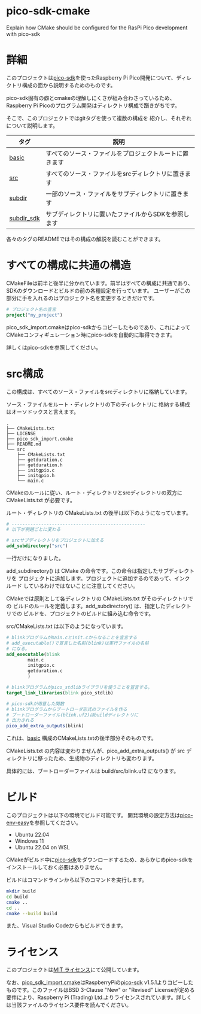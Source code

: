 # pico-sdk-cmake
Explain how CMake should be configured for the RasPi Pico development with pico-sdk

# 詳細

このプロジェクトは[pico-sdk](https://github.com/raspberrypi/pico-sdk)を使ったRaspberry Pi Pico開発について、ディレクトリ構成の面から説明するためのものです。

pico-sdk固有の癖とcmakeの理解しにくさが組み合わさっているため、
Raspberry Pi Picoのプログラム開発はディレクトリ構成で躓きがちです。

そこで、このプロジェクトではgitタグを使って複数の構成を
紹介し、それぞれについて説明します。

タグ       | 説明
-----------|-----------
[basic](https://github.com/suikan4github/pico-sdk-cmake/tree/basic)      | すべてのソース・ファイルをプロジェクトルートに置きます
[src](https://github.com/suikan4github/pico-sdk-cmake/tree/src)        | すべてのソース・ファイルをsrcディレクトリに置きます
[subdir](https://github.com/suikan4github/pico-sdk-cmake/tree/subdir)     | 一部のソース・ファイルをサブディレクトリに置きます
[subdir_sdk](subdir_sdk) | サブディレクトリに置いたファイルからSDKを参照します

各々のタグのREADMEではその構成の解説を読むことができます。

# すべての構成に共通の構造


CMakeFileは前半と後半に分かれています。前半はすべての構成に共通であり、
SDKのダウンロードとビルドの前の各種設定を行っています。
ユーザーがこの部分に手を入れるのはプロジェクト名を変更するときだけです。

```CMake
# プロジェクト名の宣言
project("my_project")
```

pico_sdk_import.cmakeはpico-sdkからコピーしたものであり、これによって
CMakeコンフィギュレーション時にpico-sdkを自動的に取得できます。

詳しくはpico-sdkを参照してください。

# src構成
この構成は、すべてのソース・ファイルをsrcディレクトリに格納しています。

ソース・ファイルをルート・ディレクトリの下のディレクトリに
格納する構成はオーソドックスと言えます。

```
.
├── CMakeLists.txt
├── LICENSE
├── pico_sdk_import.cmake
├── README.md
└── src
    ├── CMakeLists.txt
    ├── getduration.c
    ├── getduration.h
    ├── initgpio.c
    ├── initgpio.h
    └── main.c
```
CMakeのルールに従い、ルート・ディレクトリとsrcディレクトリの双方に
CMakeLists.txt が必要です。

ルート・ディレクトリの CMakeLists.txt の後半は以下のようになっています。
```CMake
# --------------------------------------------------
# 以下が例題ごとに変わる

# srcサブディレクトリをプロジェクトに加える
add_subdirectory("src")
```
一行だけになりました。

add_subdirectory() は CMake の命令です。この命令は指定したサブディレクトリを
プロジェクトに追加します。プロジェクトに追加するのであって、インクルード
しているわけではないことに注意してください。

CMakeでは原則として各ディレクトリの CMakeLists.txt がそのディレクトリでの
ビルドのルールを定義します。add_subdirectory() は、指定したディレクトリでの
ビルドを、プロジェクトのビルドに組み込む命令です。

src/CMakeLists.txt は以下のようになっています。
```CMake
# blinkプログラムがmain.cとinit.cからなることを宣言する
# add_executable()で宣言した名前(blink)は実行ファイルの名前
# になる。
add_executable(blink
        main.c
        initgpio.c
        getduration.c
        )

# blinkプログラムがpico_stdlibライブラリを使うことを宣言する。
target_link_libraries(blink pico_stdlib)

# pico-sdkが用意した関数
# blinkプログラムからブートローダ形式のファイルを作る
# ブートローダーファイル(blink.uf2)はbuildディレクトリに
# 出力される
pico_add_extra_outputs(blink)

```

これは、[basic](https://github.com/suikan4github/pico-sdk-cmake/tree/basic) 構成のCMakeLists.txtの後半部分そのものです。

CMakeLists.txt の内容は変わりませんが、pico_add_extra_outputs() が
src ディレクトリに移ったため、生成物のディレクトリも変わります。

具体的には、ブートローダーファイルは build/src/blink.uf2 になります。

# ビルド
このプロジェクトは以下の環境でビルド可能です。
開発環境の設定方法は[pico-env-easy](https://github.com/suikan4github/pico-env-easy)を参照してください。

- Ubuntu 22.04
- Windows 11
- Ubuntu 22.04 on WSL

CMakeがビルド中に[pico-sdk](https://github.com/raspberrypi/pico-sdk)をダウンロードするため、あらかじめpico-sdkをインストールしておく必要はありません。


ビルドはコマンドラインから以下のコマンドを実行します。
```bash
mkdir build
cd build
cmake ..
cd ..
cmake --build build
```
また、Visual Studio Codeからもビルドできます。

# ライセンス

このプロジェクトは[MIT ライセンス](LICENSE)にて公開しています。

なお、[pico_sdk_import.cmake](pico_sdk_import.cmake)はRaspberryPiの[pico-sdk](https://github.com/raspberrypi/pico-sdk) v1.5.1よりコピーしたものです。このファイルはBSD 3-Clause "New" or "Revised" Licenseが定める要件により、Raspberry Pi (Trading) Ltd.よりライセンスされています。詳しくは当該ファイルのライセンス要件を読んでください。